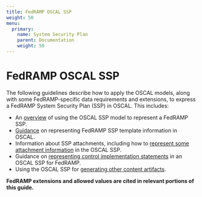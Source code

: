```yaml
---
title: FedRAMP OSCAL SSP
weight: 50
menu:
  primary:
    name: System Security Plan
    parent: Documentation
    weight: 50
---
```

# FedRAMP OSCAL SSP

The following guidelines describe how to apply the OSCAL models, along with some FedRAMP-specific data requirements and extensions, to express a FedRAMP System Security Plan (SSP) in OSCAL. This includes:

- An [overview](3-working-with-oscal-files) of using the OSCAL SSP model to represent a FedRAMP SSP.
- [Guidance](4-ssp-template-to-oscal-mapping) on representing FedRAMP SSP template information in OSCAL.
- Information about SSP attachments, including how to [represent some attachment information](5-attachments) in the OSCAL SSP.
- Guidance on [representing control implementation statements](6-security-controls) in an OSCAL SSP for FedRAMP.
- Using the OSCAL SSP for [generating other content artifacts](7-generated-content).

**FedRAMP extensions and allowed values are cited in relevant portions of this guide.**
